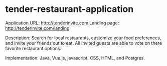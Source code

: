 # tender-restaurant-application

Application URL: http://tenderinvite.com
Landing page: http://tenderinvite.com/landing

Description:
Search for local restaurants, customize your food preferences, and invite your friends out to eat.  All invited guests are able to vote on there favorite restaurant options.

Implementation: Java, Vue.js, javascript, CSS, HTML, and Postgres.
